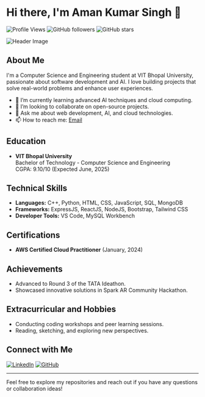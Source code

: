 # Hi there, I'm Aman Kumar Singh 👋

![Profile Views](https://komarev.com/ghpvc/?username=Amans2002&color=blue)
![GitHub followers](https://img.shields.io/github/followers/Amans2002?label=Follow&style=social)
![GitHub stars](https://img.shields.io/github/stars/Amans2002?affiliations=OWNER%2CCOLLABORATOR&style=social)

![Header Image](https://via.placeholder.com/800x200.png?text=Welcome+to+My+GitHub+Profile)

## About Me

I'm a Computer Science and Engineering student at VIT Bhopal University, passionate about software development and AI. I love building projects that solve real-world problems and enhance user experiences.

- 🌱 I’m currently learning advanced AI techniques and cloud computing.
- 👯 I’m looking to collaborate on open-source projects.
- 💬 Ask me about web development, AI, and cloud technologies.
- 📫 How to reach me: [Email](mailto:singhaman142002@gmail.com)

## Education

- **VIT Bhopal University**  
  Bachelor of Technology - Computer Science and Engineering  
  CGPA: 9.10/10 (Expected June, 2025)

## Technical Skills

- **Languages:** C++, Python, HTML, CSS, JavaScript, SQL, MongoDB
- **Frameworks:** ExpressJS, ReactJS, NodeJS, Bootstrap, Tailwind CSS
- **Developer Tools:** VS Code, MySQL Workbench

## Certifications

- **AWS Certified Cloud Practitioner** (January, 2024)

## Achievements

- Advanced to Round 3 of the TATA Ideathon.
- Showcased innovative solutions in Spark AR Community Hackathon.

## Extracurricular and Hobbies

- Conducting coding workshops and peer learning sessions.
- Reading, sketching, and exploring new perspectives.

## Connect with Me

[![LinkedIn](https://img.shields.io/badge/LinkedIn-Connect-blue)](https://linkedin.com/in/aman-kumar-singh-0751a022b/)
[![GitHub](https://img.shields.io/badge/GitHub-Follow-black)](https://github.com/Amans2002)

---

Feel free to explore my repositories and reach out if you have any questions or collaboration ideas!
